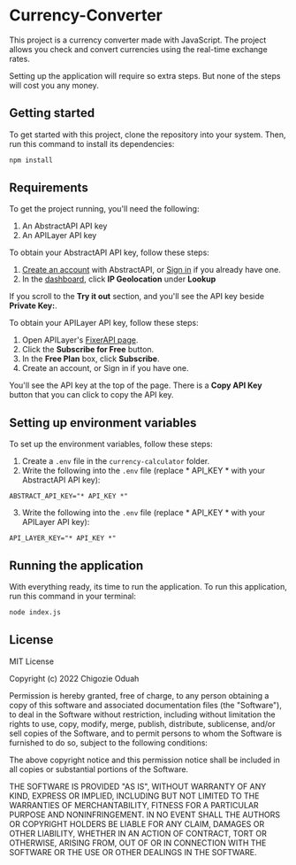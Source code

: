 # Currency-Converter

This project is a currency converter made with JavaScript. The project allows you check and convert currencies using the real-time exchange rates.

Setting up the application will require so extra steps. But none of the steps will cost you any money.

## Getting started

To get started with this project, clone the repository into your system. Then, run this command to install its dependencies:
```bash
npm install
```

## Requirements

To get the project running, you'll need the following:
1. An AbstractAPI API key
2. An APILayer API key

To obtain your AbstractAPI API key, follow these steps:
1. [Create an account](https://app.abstractapi.com/users/signup) with AbstractAPI, or [Sign in](https://app.abstractapi.com/users/login) if you already have one.
2. In the [dashboard](https://app.abstractapi.com/dashboard), click **IP Geolocation** under **Lookup**

If you scroll to the **Try it out** section, and you'll see the API key beside **Private Key:**.

To obtain your APILayer API key, follow these steps:
1. Open APILayer's [FixerAPI page](https://apilayer.com/marketplace/fixer-api).
2. Click the **Subscribe for Free** button.
3. In the **Free Plan** box, click **Subscribe**.
4. Create an account, or Sign in if you have one.

You'll see the API key at the top of the page. There is a **Copy API Key** button that you can click to copy the API key.

## Setting up environment variables

To set up the environment variables, follow these steps:
1. Create a `.env` file in the `currency-calculator` folder.
2. Write the following into the `.env` file (replace * API_KEY * with your AbstractAPI API key):
```
ABSTRACT_API_KEY="* API_KEY *"
```
3. Write the following into the `.env` file (replace * API_KEY * with your APILayer API key):
```
API_LAYER_KEY="* API_KEY *"
```

## Running the application

With everything ready, its time to run the application. To run this application, run this command in your terminal:
```bash
node index.js
```

## License

MIT License

Copyright (c) 2022 Chigozie Oduah

Permission is hereby granted, free of charge, to any person obtaining a copy of this software and associated documentation files (the "Software"), to deal in the Software without restriction, including without limitation the rights to use, copy, modify, merge, publish, distribute, sublicense, and/or sell copies of the Software, and to permit persons to whom the Software is furnished to do so, subject to the following conditions:

The above copyright notice and this permission notice shall be included in all copies or substantial portions of the Software.

THE SOFTWARE IS PROVIDED "AS IS", WITHOUT WARRANTY OF ANY KIND, EXPRESS OR IMPLIED, INCLUDING BUT NOT LIMITED TO THE WARRANTIES OF MERCHANTABILITY, FITNESS FOR A PARTICULAR PURPOSE AND NONINFRINGEMENT. IN NO EVENT SHALL THE AUTHORS OR COPYRIGHT HOLDERS BE LIABLE FOR ANY CLAIM, DAMAGES OR OTHER LIABILITY, WHETHER IN AN ACTION OF CONTRACT, TORT OR OTHERWISE, ARISING FROM, OUT OF OR IN CONNECTION WITH THE SOFTWARE OR THE USE OR OTHER DEALINGS IN THE SOFTWARE.